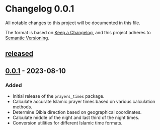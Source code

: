 # Changelog 0.0.1

All notable changes to this project will be documented in this file.

The format is based on [Keep a Changelog](https://keepachangelog.com/en/1.0.0/),
and this project adheres to [Semantic Versioning](https://semver.org/spec/v2.0.0.html).

## [released]

## [0.0.1] - 2023-08-10
### Added
- Initial release of the `prayers_times` package.
- Calculate accurate Islamic prayer times based on various calculation methods.
- Determine Qibla direction based on geographical coordinates.
- Calculate middle of the night and last third of the night times.
- Conversion utilities for different Islamic time formats.

[released]: https://github.com/MohamedAshraf701/prayers_times/
[0.0.1]: https://github.com/MohamedAshraf701/prayers_times/
